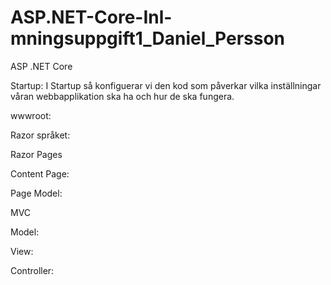 # ASP.NET-Core-Inl-mningsuppgift1_Daniel_Persson

ASP .NET Core

Startup: I Startup så konfiguerar vi den kod som påverkar vilka inställningar våran webbapplikation ska ha och hur de ska fungera. 

wwwroot:

Razor språket:



Razor Pages

Content Page:

Page Model:


MVC

Model:

View:

Controller:


